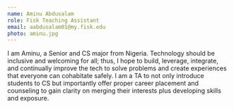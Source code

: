 ```yaml
---
name: Aminu Abdusalam
role: Fisk Teaching Assistant
email: aabdusalam01@my.fisk.edu
photo: aminu.jpg
---
```


I am Aminu, a Senior and CS major from Nigeria. Technology should be inclusive and welcoming for all; thus, I hope to build, leverage, integrate, and continually improve the tech to solve problems and create experiences that everyone can cohabitate safely. I am a TA to not only introduce students to CS but importantly offer proper career placement and counseling to gain clarity on merging their interests plus developing skills and exposure.
